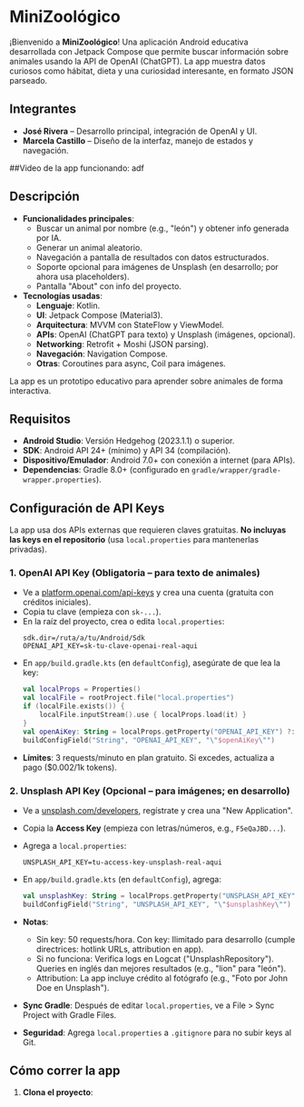 # MiniZoológico

¡Bienvenido a **MiniZoológico**! Una aplicación Android educativa desarrollada con Jetpack Compose que permite buscar información sobre animales usando la API de OpenAI (ChatGPT). La app muestra datos curiosos como hábitat, dieta y una curiosidad interesante, en formato JSON parseado.

## Integrantes
- **José Rivera** – Desarrollo principal, integración de OpenAI y UI.
- **Marcela Castillo** – Diseño de la interfaz, manejo de estados y navegación.

##Video de la app funcionando: 
adf

## Descripción
- **Funcionalidades principales**:
  - Buscar un animal por nombre (e.g., "león") y obtener info generada por IA.
  - Generar un animal aleatorio.
  - Navegación a pantalla de resultados con datos estructurados.
  - Soporte opcional para imágenes de Unsplash (en desarrollo; por ahora usa placeholders).
  - Pantalla "About" con info del proyecto.
- **Tecnologías usadas**:
  - **Lenguaje**: Kotlin.
  - **UI**: Jetpack Compose (Material3).
  - **Arquitectura**: MVVM con StateFlow y ViewModel.
  - **APIs**: OpenAI (ChatGPT para texto) y Unsplash (imágenes, opcional).
  - **Networking**: Retrofit + Moshi (JSON parsing).
  - **Navegación**: Navigation Compose.
  - **Otras**: Coroutines para async, Coil para imágenes.

La app es un prototipo educativo para aprender sobre animales de forma interactiva.

## Requisitos
- **Android Studio**: Versión Hedgehog (2023.1.1) o superior.
- **SDK**: Android API 24+ (mínimo) y API 34 (compilación).
- **Dispositivo/Emulador**: Android 7.0+ con conexión a internet (para APIs).
- **Dependencias**: Gradle 8.0+ (configurado en `gradle/wrapper/gradle-wrapper.properties`).

## Configuración de API Keys
La app usa dos APIs externas que requieren claves gratuitas. **No incluyas las keys en el repositorio** (usa `local.properties` para mantenerlas privadas).

### 1. **OpenAI API Key** (Obligatoria – para texto de animales)
   - Ve a [platform.openai.com/api-keys](https://platform.openai.com/api-keys) y crea una cuenta (gratuita con créditos iniciales).
   - Copia tu clave (empieza con `sk-...`).
   - En la raíz del proyecto, crea o edita `local.properties`:
     ```
     sdk.dir=/ruta/a/tu/Android/Sdk
     OPENAI_API_KEY=sk-tu-clave-openai-real-aqui
     ```
   - En `app/build.gradle.kts` (en `defaultConfig`), asegúrate de que lea la key:
     ```kotlin
     val localProps = Properties()
     val localFile = rootProject.file("local.properties")
     if (localFile.exists()) {
         localFile.inputStream().use { localProps.load(it) }
     }
     val openAiKey: String = localProps.getProperty("OPENAI_API_KEY") ?: ""
     buildConfigField("String", "OPENAI_API_KEY", "\"$openAiKey\"")
     ```
   - **Límites**: 3 requests/minuto en plan gratuito. Si excedes, actualiza a pago ($0.002/1k tokens).

### 2. **Unsplash API Key** (Opcional – para imágenes; en desarrollo)
   - Ve a [unsplash.com/developers](https://unsplash.com/developers), regístrate y crea una "New Application".
   - Copia la **Access Key** (empieza con letras/números, e.g., `F5eQaJBD...`).
   - Agrega a `local.properties`:
     ```
     UNSPLASH_API_KEY=tu-access-key-unsplash-real-aqui
     ```
   - En `app/build.gradle.kts` (en `defaultConfig`), agrega:
     ```kotlin
     val unsplashKey: String = localProps.getProperty("UNSPLASH_API_KEY") ?: ""
     buildConfigField("String", "UNSPLASH_API_KEY", "\"$unsplashKey\"")
     ```
   - **Notas**: 
     - Sin key: 50 requests/hora. Con key: Ilimitado para desarrollo (cumple directrices: hotlink URLs, attribution en app).
     - Si no funciona: Verifica logs en Logcat ("UnsplashRepository"). Queries en inglés dan mejores resultados (e.g., "lion" para "león").
     - Attribution: La app incluye crédito al fotógrafo (e.g., "Foto por John Doe en Unsplash").

- **Sync Gradle**: Después de editar `local.properties`, ve a File > Sync Project with Gradle Files.
- **Seguridad**: Agrega `local.properties` a `.gitignore` para no subir keys al Git.

## Cómo correr la app
1. **Clona el proyecto**:
